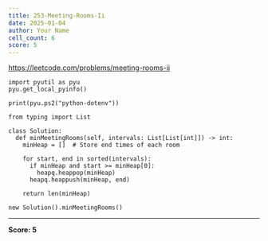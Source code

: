 ```yaml
---
title: 253-Meeting-Rooms-Ii
date: 2025-01-04
author: Your Name
cell_count: 6
score: 5
---
```


https://leetcode.com/problems/meeting-rooms-ii


```
import pyutil as pyu
pyu.get_local_pyinfo()
```


```
print(pyu.ps2("python-dotenv"))
```


```
from typing import List
```


```
class Solution:
  def minMeetingRooms(self, intervals: List[List[int]]) -> int:
    minHeap = []  # Store end times of each room

    for start, end in sorted(intervals):
      if minHeap and start >= minHeap[0]:
        heapq.heappop(minHeap)
      heapq.heappush(minHeap, end)

    return len(minHeap)
```


```
new Solution().minMeetingRooms()
```


---
**Score: 5**